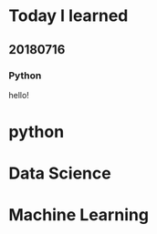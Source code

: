 # Today I learned 

## 20180716 
### Python 
hello! 

# python 
# Data Science 
# Machine Learning 
